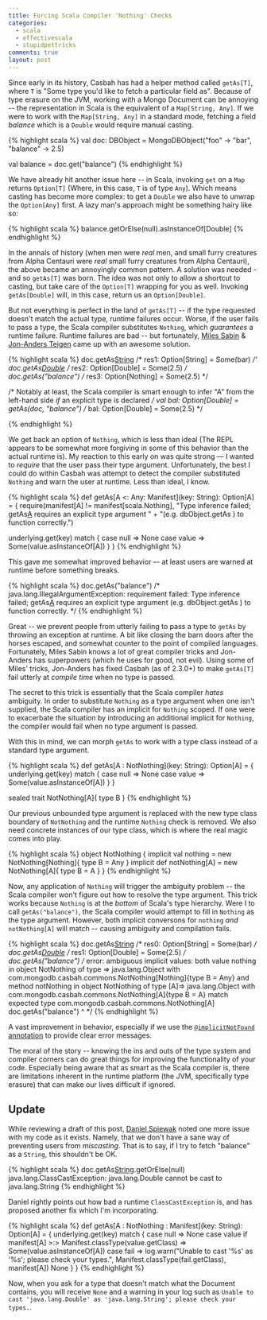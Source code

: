 ```yaml
---
title: Forcing Scala Compiler 'Nothing' Checks
categories: 
  - scala 
  - effectivescala 
  - stupidpettricks
comments: true
layout: post
---
```

Since early in its history, Casbah has had a helper method called `getAs[T]`, where `T` is "Some type you'd like to fetch a particular field as". Because of type erasure on the JVM, working with a Mongo Document can be annoying -- the representation in Scala is the equivalent of a `Map[String, Any]`. If we were to work with the `Map[String, Any]` in a standard mode, fetching a field *balance* which is a `Double` would require manual casting.

{% highlight scala %}
val doc: DBObject = MongoDBObject("foo" -> "bar", "balance" -> 2.5)

val balance = doc.get("balance") 
{% endhighlight %}

We have already hit another issue here -- in Scala, invoking `get` on a `Map` returns `Option[T]` (Where, in this case, `T` is of type `Any`). Which means casting has become more complex: to get a `Double` we also have to unwrap the `Option[Any]` first. A lazy man's approach might be something hairy like so:

{% highlight scala %}
balance.getOrElse(null).asInstanceOf[Double]
{% endhighlight %}

In the annals of history (when men were *real* men, and small furry creatures from Alpha Centauri were *real* small furry creatures from Alpha Centauri), the above became an annoyingly common pattern. A solution was needed - and so `getAs[T]` was born. The idea was not only to allow a shortcut to casting, but take care of the `Option[T]` wrapping for you as well. Invoking `getAs[Double]` will, in this case, return us an `Option[Double]`. 


But not everything is perfect in the land of `getAs[T]` -- if the type requested doesn't match the actual type, runtime failures occur. Worse, if the user fails to pass a type, the Scala compiler substitutes `Nothing`, which *guarantees* a runtime failure. Runtime failures are bad -- but fortunately, [Miles Sabin](http://twitter.com/milessabin) & [Jon-Anders Teigen](http://twitter.com/jteigen) came up with an awesome solution.

<!--more-->

{% highlight scala %}
doc.getAs[String]("foo")
/* res1: Option[String] = Some(bar) */'
doc.getAs[Double]("balance")
/* res2: Option[Double] = Some(2.5) */
doc.getAs("balance")
/* res3: Option[Nothing] = Some(2.5) */

/* Notably at least, the Scala compiler is smart enough to infer "A" from the left-hand side *if* 
   an explicit type is declared */ 
val bal: Option[Double] = getAs(doc, "balance")
/* bal: Option[Double] = Some(2.5) */

{% endhighlight %}

We get back an option of `Nothing`, which is less than ideal (The REPL appears to be somewhat more forgiving in some of this behavior than the actual runtime is). My reaction to this early on was quite strong –– I wanted to *require* that the user pass their type argument. Unfortunately, the best I could do within Casbah was attempt to detect the compiler substituted `Nothing` and warn the user at runtime. Less than ideal, I know.

{% highlight scala %}
def getAs[A <: Any: Manifest](key: String): Option[A] = {
  require(manifest[A] != manifest[scala.Nothing],
    "Type inference failed; getAs[A]() requires an explicit type argument " +
    "(e.g. dbObject.getAs[<ReturnType>](\"somegetAKey\") ) to function correctly.")

  underlying.get(key) match {
    case null => None
    case value => Some(value.asInstanceOf[A])
  }
}
{% endhighlight %}

This gave me somewhat improved behavior –- at least users are warned at runtime before something breaks.

{% highlight scala %}
doc.getAs("balance")
/* 
java.lang.IllegalArgumentException: requirement failed: Type inference failed; getAs[A]() requires an explicit type argument (e.g. dbObject.getAs[<ReturnType>]("somegetAKey") ) to function correctly.
*/
{% endhighlight %}

Great -- we prevent people from utterly failing to pass a type to `getAs` by throwing an exception at runtime. A bit like closing the barn doors after the horses escaped, and somewhat counter to the point of compiled languages. Fortunately, Miles Sabin knows a lot of great compiler tricks and Jon-Anders has superpowers (which he uses for good, not evil). Using some of Miles' tricks, Jon-Anders has fixed Casbah (as of 2.3.0+) to make `getAs[T]` fail utterly at *compile time* when no type is passed.

The secret to this trick is essentially that the Scala compiler *hates* ambiguity. In order to substitute `Nothing` as a type argument when one isn't supplied, the Scala compiler has an implicit for `Nothing` scoped. If one were to exacerbate the situation by introducing an additional implicit for `Nothing`, the compiler would fail when no type argument is passed. 

With this in mind, we can morph `getAs` to work with a type class instead of a standard type argument. 

{% highlight scala %}
def getAs[A : NotNothing](key: String): Option[A] = {
  underlying.get(key) match {
    case null => None
    case value => Some(value.asInstanceOf[A])
  }
}

sealed trait NotNothing[A]{
  type B
}
{% endhighlight %}

Our previous unbounded type argument is replaced with the new type class boundary of `NotNothing` and the runtime `Nothing` check is removed. We also need concrete instances of our type class, which is where the real magic comes into play.

{% highlight scala %}
object NotNothing {
  implicit val nothing = new NotNothing[Nothing]{ type B = Any }
  implicit def notNothing[A] = new NotNothing[A]{ type B = A }
}
{% endhighlight %}

Now, any application of `Nothing` will trigger the ambiguity problem -- the Scala compiler won't figure out how to resolve the type argument. This trick works because `Nothing` is at the *bottom* of Scala's type hierarchy. Were I to call `getAs("balance")`, the Scala compiler would attempt to fill in `Nothing` as the type argument. However, both implicit conversons for `nothing` *and* `notNothing[A]` will match -- causing ambiguity and compilation fails.

{% highlight scala %}
doc.getAs[String]("foo")
/* res0: Option[String] = Some(bar) */
doc.getAs[Double]("balance")
/* res1: Option[Double] = Some(2.5) */
doc.getAs("balance")
/* error: ambiguous implicit values:
 both value nothing in object NotNothing of type => java.lang.Object with com.mongodb.casbah.commons.NotNothing[Nothing]{type B = Any}
 and method notNothing in object NotNothing of type [A]=> java.lang.Object with com.mongodb.casbah.commons.NotNothing[A]{type B = A}
 match expected type com.mongodb.casbah.commons.NotNothing[A]
              doc.getAs("balance") 
                       ^
*/
{% endhighlight %}

A vast improvement in behavior, especially if we use the [`@implicitNotFound` annotation](http://suereth.blogspot.com/2011/03/annotate-your-type-classes.html) to provide clear error messages.

The moral of the story -- knowing the ins and outs of the type system and compiler corners can do great things for improving the functionality of your code. Especially being aware that as smart as the Scala compiler is, there are limitations inherent in the runtime platform (the JVM, specifically type erasure) that can make our lives difficult if ignored.

## Update 

While reviewing a draft of this post, [Daniel Spiewak](http://twitter.com/djspiewak) noted one more issue with my code as it exists.  Namely, that we don't have a sane way of preventing users from *miscasting*.  That is to say, if I try to fetch "balance" as a `String`, this shouldn't be OK.

{% highlight scala %}
doc.getAs[String]("balance").getOrElse(null)
java.lang.ClassCastException: java.lang.Double cannot be cast to java.lang.String
{% endhighlight %}

Daniel rightly points out how bad a runtime `ClassCastException` is, and has proposed another fix which I'm incorporating.

{% highlight scala %}
def getAs[A : NotNothing : Manifest](key: String): Option[A] = {
  underlying.get(key) match {
    case null => None
    case value if manifest[A] >:> Manifest.classType(value.getClass) =>
      Some(value.asInstanceOf[A])
    case fail => 
      log.warn("Unable to cast '%s' as '%s'; please check your types.", Manifest.classType(fail.getClass), manifest[A])
      None
  }
}
{% endhighlight %}

Now, when you ask for a type that doesn't match what the Document contains, you will receive `None` and a warning in your log such as `Unable to cast 'java.lang.Double' as 'java.lang.String'; please check your types.`.
